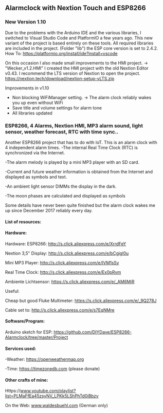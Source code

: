 ## Alarmclock with Nextion Touch and ESP8266

### New Version 1.10
Due to the problems with the Arduino IDE and the various libraries, I switched to Visual Studio Code and PlatformIO a few years ago. 
This new variant of the project is based entirely on these tools. 
All required libraries are included in the project. (Folder "lib") the ESP core version is set to 2.4.2.
How To: https://platformio.org/install/ide?install=vscode

On this occasion I also made small improvements to the HMI project. -> "Wecker_v1.2.HMI" 
I created the HMI project with the old Nextion Editor v0.43. 
I recommend the LTS version of Nextion to open the project. https://nextion.tech/download/nextion-setup-vLTS.zip

Improvements in v1.10
- Non blocking WiFiManager setting. -> The alarm clock reliably wakes you up even without WiFi
- Save title and volume settings for alarm tone
- All libraries updated 

### ESP8266, 4 Alarms, Nextion HMI, MP3 alarm sound, light sensor, weather forecast, RTC with time sync..

Another ESP8266 project that has to do with IoT.
This is an alarm clock with 4 independent alarm times.
-The internal Real Time Clock (RTC) is synchronized via the Internet.

-The alarm melody is played by a mini MP3 player with an SD card.

-Current and future weather information is obtained from the Internet and displayed as symbols and text.

-An ambient light sensor DIMMs the display in the dark.

-The moon phases are calculated and displayed as symbols

Some details have never been quite finished but the alarm clock wakes me up since December 2017 reliably every day.

#### List of resources:

#### Hardware:
Hardware:
ESP8266:                     http://s.click.aliexpress.com/e/XrrdFeY

Nextion 3,5" Display:        http://s.click.aliexpress.com/e/bCgigI0u

Mini MP3 Player:             http://s.click.aliexpress.com/e/IVM1sSy

Real Time Clock:             http://s.click.aliexpress.com/e/Ex0pRvm

Ambiente Lichtsensor:        https://s.click.aliexpress.com/e/_AM6MiR

Useful:

Cheap but good Fluke Multimeter: https://s.click.aliexpress.com/e/_9Q278J

Cable set to:                 http://s.click.aliexpress.com/e/s7EqNMre


#### Software/Program:

Arduino sketch for ESP: https://github.com/DIYDave/ESP8266-Alarmclock/tree/master/Project

#### Services used:
-Weather:     https://openweathermap.org

-Time:        https://timezonedb.com (please donate)

#### Other crafts of mine:

Https://www.youtube.com/playlist?list=PLMaFfEa45zsyNV_LPKk5LShPhTd0iBbzv

On the Web: 
www.waldesbuehl.com
(German only)
